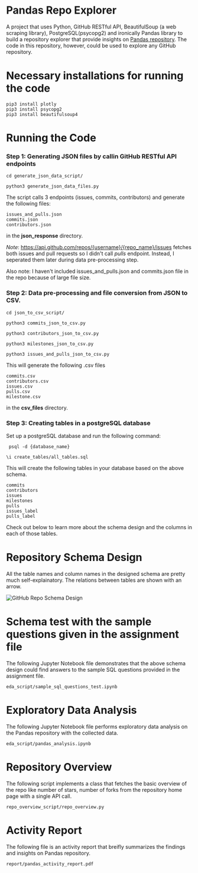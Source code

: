 # Pandas Repo Explorer
A project that uses Python, GitHub RESTful API, BeautifulSoup (a web scraping library), PostgreSQL(psycopg2) and ironically Pandas library to build a repository explorer that provide insights on [Pandas repository](https://github.com/pandas-dev/pandas). The code in this repository, however, could be used to explore any GitHub repository.

# Necessary installations for running the code
```
pip3 install plotly
pip3 install psycopg2
pip3 install beautifulsoup4
```

# Running the Code

### **Step 1:** Generating JSON files by callin GitHub RESTful API endpoints
```cd generate_json_data_script/ ```

```python3 generate_json_data_files.py ```

The script calls 3 endpoints (issues, commits, contributors) and generate the following files:
```
issues_and_pulls.json
commits.json
contributors.json
```
in the **json_response** directory.

*Note*: https://api.github.com/repos/{username}/{repo_name}/issues  fetches both issues and pull requests so I didn't call *pulls* endpoint. Instead, I seperated them later during data pre-processing step.

Also note: I haven't included issues_and_pulls.json and commits.json file in the repo because of large file size.

### **Step 2:**  Data pre-processing and file conversion from JSON to CSV.

``` cd json_to_csv_script/ ```

```python3 commits_json_to_csv.py```

```python3 contributors_json_to_csv.py```

```python3 milestones_json_to_csv.py```

```python3 issues_and_pulls_json_to_csv.py```

This will generate the following .csv files
```
commits.csv
contributors.csv
issues.csv
pulls.csv
milestone.csv
```
in the **csv_files** directory.

### **Step 3:** Creating tables in a postgreSQL database 

Set up a postgreSQL database and run the following command:

``` psql -d {database_name}```

```\i create_tables/all_tables.sql```

This will create the following tables in your database based on the above schema.
```
commits
contributors
issues
milestones
pulls
issues_label
pulls_label
```
Check out below to learn more about the schema design and the columns in each of those tables.

# Repository Schema Design

All the table names and column names in the designed schema are pretty much self-explainatory. The relations between tables are shown with an arrow. 

![GitHub Repo Schema Design](schema_diagram/github_repo_schema_diagram_final.png)


# Schema test with the sample questions given in the assignment file

The following Jupyter Notebook file demonstrates that the above schema design could find answers to the sample SQL questions provided in the assignment file.

```eda_script/sample_sql_questions_test.ipynb```

# Exploratory Data Analysis

The following Jupyter Notebook file performs exploratory data analysis on the Pandas repository with the collected data.

```eda_script/pandas_analysis.ipynb```

# Repository Overview

The following script implements a class that fetches the basic overview of the repo like number of stars, number of forks from the repository home page with a single API call.

```repo_overview_script/repo_overview.py```

# Activity Report

The following file is an activity report that breifly summarizes the findings and insights on Pandas repository.

```report/pandas_activity_report.pdf```





